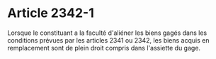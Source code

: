 # Article 2342-1

Lorsque le constituant a la faculté d'aliéner les biens gagés dans les conditions prévues par les articles 2341 ou 2342, les biens acquis en remplacement sont de plein droit compris dans l'assiette du gage.
